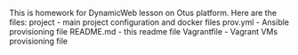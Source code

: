 This is homework for DynamicWeb lesson on Otus platform.
Here are the files:
project - main project configuration and docker files
prov.yml - Ansible provisioning file
README.md - this readme file
Vagrantfile - Vagrant VMs provisioning file
